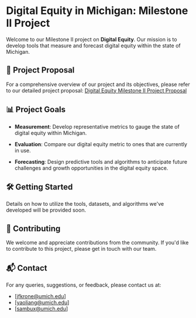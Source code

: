 # Digital Equity in Michigan: Milestone II Project

Welcome to our Milestone II project on **Digital Equity**. Our mission is to develop tools that measure and forecast digital equity within the state of Michigan.

## 📌 Project Proposal

For a comprehensive overview of our project and its objectives, please refer to our detailed project proposal:
[Digital Equity Milestone II Project Proposal](https://docs.google.com/document/d/1NaA2LsSoFC24Qi49l0ElnDXBqDrJ5bDUnSrGhjwEHI0/edit)

## 📊 Project Goals

- **Measurement**: Develop representative metrics to gauge the state of digital equity within Michigan.
  
- **Evaluation**: Compare our digital equity metric to  ones that are currently in use.
  
- **Forecasting**: Design predictive tools and algorithms to anticipate future challenges and growth opportunities in the digital equity space.

## 🛠️ Getting Started

Details on how to utilize the tools, datasets, and algorithms we've developed will be provided soon.

## 🤝 Contributing

We welcome and appreciate contributions from the community. If you'd like to contribute to this project, please get in touch with our team.

## 📬 Contact

For any queries, suggestions, or feedback, please contact us at:
- [jfkrone@umich.edu]
- [yaoliang@umich.edu]
- [sambux@umich.edu]
